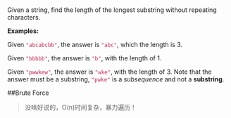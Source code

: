 #

Given a string, find the length of the longest substring without repeating characters.

**Examples:**

Given <font>`"abcabcbb"`</font>, the answer is <font>`"abc"`</font>, which the length is 3.

Given <font>`"bbbbb"`</font>, the answer is <font>`"b"`</font>, with the length of 1.

Given <font>`"pwwkew"`</font>, the answer is <font>`"wke"`</font>, with the length of 3. Note that the answer must be a substring, <font>`"pwke"`</font> is a *subsequence* and not a **substring**.

<style type="text/css">
font{
color:rgb(199,37,78)
}
</style>

##Brute Force

>没啥好说的，O(n)时间复杂，暴力遍历！